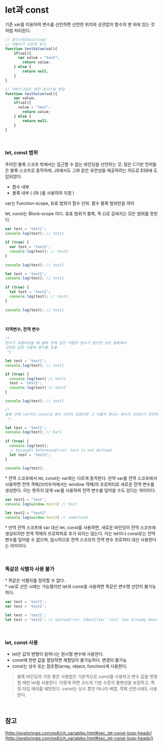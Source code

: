 # let과 const

기존 var를 이용하여 변수를 선언하면 선언한 위치와 상관없이 함수의 맨 위에 있는 것처럼 처리된다.  


```javascript
// 호이스팅(hoisting)
// 개발자가 선언한 방식
function testValue(val){
    if(val){
      var value = "test";
    	return value;
    } else {
        return null;    
    }
} 

// 자바스크립트 엔진 호이스팅 변경
function testValue(val){
    var value;
    if(val){
      value = "test";
    	return value;
    } else {
        return null;    
    }
} 
```

<br/>

### let, const 범위

주어진 블록 스코프 밖에서는 접근할 수 없는 바인딩을 선언하는 것. 많은 C기반 언어들은 블록 스코프로 동작하며, JS에서도 그와 같은 유연성을 제공하려는 의도로 ES6에 도입되었다.

- 함수 내부
- 블록 내부 ( {와 }를 사용하여 지정 )

var는 Function-scope, 유효 범위가 함수 단위. 함수 블록 범위만을 의미

let, const는 Block-scope 이다. 유효 범위가 블록, 즉 {}로 감싸지는 모든 범위를 뜻한다.

```javascript
var test = 'test1';
console.log(test); // test1
 
if (true) {
  var test = 'test2';
  console.log(test); // test2
}
 
console.log(test); // test2
```

```javascript
let test = 'test1';
console.log(test); // test1
 
if (true) {
  let test = 'test2';
  console.log(test); // test2
}
 
console.log(test); // test1
```

<br/>

**지역변수, 전역 변수**

```javascript
/*
변수가 호출되었을 때 블록 안에 같은 이름의 변수가 없으면 상위 블록에서 
선언된 같은 이름의 변수를 호출 
 */

let test = 'test1';
console.log(test); // test1

if (true) {
  console.log(test) // test1
  test = 'test2';
  console.log(test) // test2
}

console.log(test); // test2
```

```javascript
/*
블록 안에 let이나 const로 변수 선언이 있었다면 그 이름의 변수는 변수가 선언되기 이전까지 그 블록안에서는 정의되지 않은 변수로 간주
 */

let test = 'test1';
console.log(test); // bar1
 
if (true) {
  console.log(test);
  // Uncaught ReferenceError: test is not defined
  let test = 'test2';
}
 
console.log(test);
```

\* 전역 스코프에서 let, const는 var와는 다르게 동작한다.  만약 var를 전역 스코프에서 사용하면 전역 객체(브라우저에서는 window 객체)의 프로퍼티로 새로운 전역 변수를 생성한다. 이는 뜻하지 않게 var를 사용하여 전역 변수를 덮어쓸 수도 있다는 의미이다.

```javascript
var test1 = "test";
console.log(window.test1) // test

let test2 = "test2"
console.log(window.test2) // undefined
```

\* 만약 전역 스코프에 var 대신 let, const를 사용하면, 새로운 바인딩이 전역 스코프에 생성되지만 전역 객체의 프로퍼피로 추가 되지는 않는다. 이는 let이나 const로는 전역 변수를 덮어쓸 수 없으며, 일시적으로 전역 스코프의 전역 변수 프로퍼티 대신 사용한다는 의미이다.

<br/>

### 똑같은 식별자 사용 불가

\* 똑같은 식별자를 정의할 수 없다.  
\* var로 선언 시에는 가능했지만 let과 const을 사용하면 똑같은 변수명 선언이 불가능하다.

```javascript
var test = 'test1';
var test = 'test2';

let test = 'test1';
let test = 'test2'; // SyntaxError: Identifier 'test' has already been declared
```

<br/>

### let, const 사용
- let은 값의 변형이 일어나는 원시형 변수에 사용한다.
- const에 한번 값을 할당하면 재할당이 불가능하다. 변경이 불가능
- const는 상수 또는 참조형(array, object, function)에 사용한다.

> 블록 바인딩의 가장 좋은 사용법은 기본적으로 const를 사용하고 변수 값을 변경할 때만 let를 사용한다. 이렇게 하면 코드의 기본 수준의 불변성을 보장하고, 특정 타입 에러를 예방한다. const는 상수 뿐만 아니라 배열, 객체 선언시에도 사용한다.

<br/>

## 참고

[http://exploringjs.com/es6/ch_variables.html#sec_let-const-loop-heads](http://exploringjs.com/es6/ch_variables.html#sec_let-const-loop-heads])
